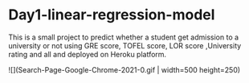 # Day1-linear-regression-model
This is a small project to predict whether a student get admission to a university or not using GRE score, TOFEL score, LOR score ,University rating and all and deployed on Heroku platform.

![](Search-Page-Google-Chrome-2021-0.gif | width=500 height=250)

